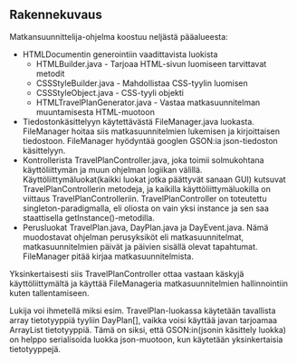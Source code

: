 ## Rakennekuvaus

Matkansuunnittelija-ohjelma koostuu neljästä pääalueesta: 
- HTMLDocumentin generointiin vaadittavista luokista
    - HTMLBuilder.java - Tarjoaa HTML-sivun luomiseen tarvittavat metodit
    - CSSStyleBuilder.java - Mahdollistaa CSS-tyylin luomisen
    - CSSStyleObject.java - CSS-tyyli objekti
    - HTMLTravelPlanGenerator.java - Vastaa matkasuunnitelman muuntamisesta HTML-muotoon
- Tiedostonkäsittelyyn käytettävästä FileManager.java luokasta. FileManager hoitaa siis matkasuunnitelmien lukemisen ja kirjoittaisen tiedostoon. FileManager hyödyntää googlen GSON:ia json-tiedoston käsittelyyn.
- Kontrollerista TravelPlanController.java, joka toimii solmukohtana käyttöliittymän ja muun ohjelman logiikan välillä. Käyttöliittymäluokat(kaikki luokat jotka päättyvät sanaan GUI) kutsuvat TravelPlanControllerin metodeja, ja kaikilla käyttöliittymäluokilla on viittaus TravelPlanControlleriin. TravelPlanController on toteutettu singleton-paradigmalla, eli oliosta on vain yksi instance ja sen saa staattisella getInstance()-metodilla.
- Perusluokat TravelPlan.java, DayPlan.java ja DayEvent.java. Nämä muodostavat ohjelman perusyksiköt eli matkasuunnitelmat, matkasuunnitelmien päivät ja päivien sisällä olevat tapahtumat. FileManager pitää kirjaa matkasuunnitelmista.


Yksinkertaisesti siis TravelPlanController ottaa vastaan käskyjä käyttöliittymältä ja käyttää FileManageria matkasuunnitelmien hallinnointiin kuten tallentamiseen.

Lukija voi ihmetellä miksi esim. TravelPlan-luokassa käytetään tavallista array tietotyyppiä tyyliin DayPlan[], vaikka voisi käyttää javan tarjoamaa ArrayList tietotyyppiä. Tämä on siksi, että GSON:in(jsonin käsittely luokka) on helppo serialisoida luokka json-muotoon, kun käytetään yksinkertaisia tietotyyppejä.

